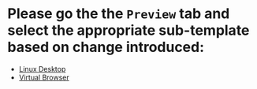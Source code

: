 # Please go the the `Preview` tab and select the appropriate sub-template based on change introduced:

* [Linux Desktop](?expand=1&template=linux_desktop.md)
* [Virtual Browser](?expand=1&template=virtual_browser.md)
